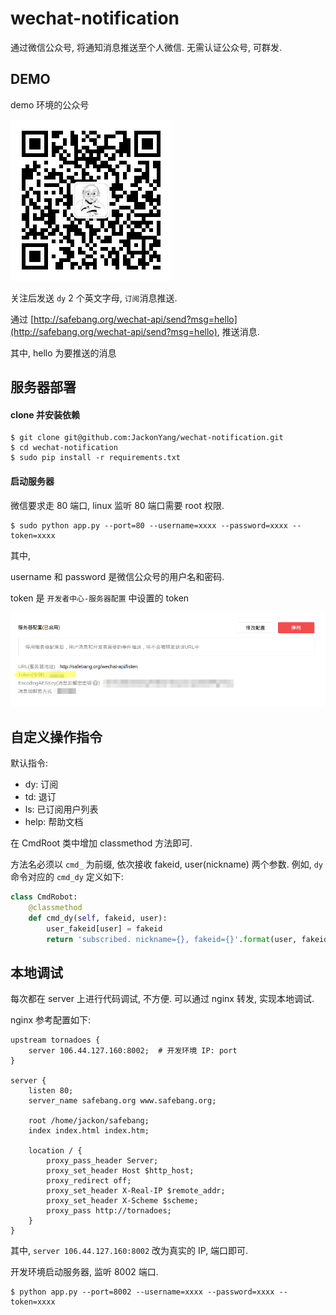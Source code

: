 # wechat-notification

通过微信公众号, 将通知消息推送至个人微信. 无需认证公众号, 可群发.

## DEMO

demo 环境的公众号

![qrcode](doc/qrcode.jpg)

关注后发送 `dy` 2 个英文字母, `订阅`消息推送.

通过 [http://safebang.org/wechat-api/send?msg=hello](http://safebang.org/wechat-api/send?msg=hello), 推送消息.

其中, hello 为要推送的消息



## 服务器部署

#### clone 并安装依赖

```shell
$ git clone git@github.com:JackonYang/wechat-notification.git
$ cd wechat-notification
$ sudo pip install -r requirements.txt
```

#### 启动服务器

微信要求走 80 端口, linux 监听 80 端口需要 root 权限.

```shell
$ sudo python app.py --port=80 --username=xxxx --password=xxxx --token=xxxx
```

其中, 

username 和 password 是微信公众号的用户名和密码.

token 是 `开发者中心-服务器配置` 中设置的 token

![token 配置](doc/token_config.png)


## 自定义操作指令

默认指令:

- dy: 订阅
- td: 退订
- ls: 已订阅用户列表
- help: 帮助文档

在 CmdRoot 类中增加 classmethod 方法即可.

方法名必须以 `cmd_` 为前缀, 依次接收 fakeid, user(nickname) 两个参数.
例如, `dy` 命令对应的 `cmd_dy` 定义如下:

```python
class CmdRobot:
    @classmethod
    def cmd_dy(self, fakeid, user):
        user_fakeid[user] = fakeid
        return 'subscribed. nickname={}, fakeid={}'.format(user, fakeid)
```

## 本地调试

每次都在 server 上进行代码调试, 不方便.
可以通过 nginx 转发, 实现本地调试.

nginx 参考配置如下:

```shell
upstream tornadoes {
    server 106.44.127.160:8002;  # 开发环境 IP: port
}

server {
    listen 80;
    server_name safebang.org www.safebang.org;

    root /home/jackon/safebang;
    index index.html index.htm;

    location / {
        proxy_pass_header Server;
        proxy_set_header Host $http_host;
        proxy_redirect off;
        proxy_set_header X-Real-IP $remote_addr;
        proxy_set_header X-Scheme $scheme;
        proxy_pass http://tornadoes;
    }
}
```

其中, `server 106.44.127.160:8002` 改为真实的 IP, 端口即可.

开发环境启动服务器, 监听 8002 端口.
```shell
$ python app.py --port=8002 --username=xxxx --password=xxxx --token=xxxx
```
